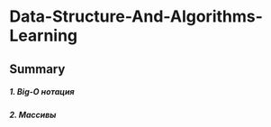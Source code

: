 # Data-Structure-And-Algorithms-Learning

## Summary

##### 1. <a link=Algorithms/Big-O.md>Big-O нотация</a>
##### 2. <a link=DataStructures/Array.md>Массивы</a>